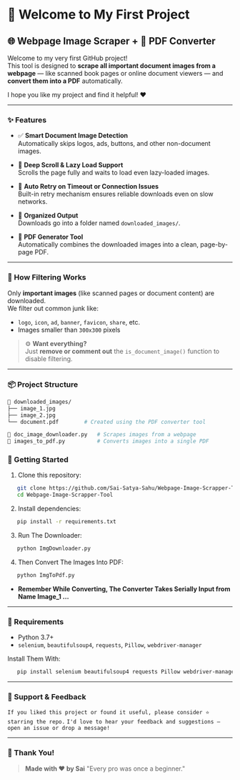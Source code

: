 # 🎉 Welcome to My First Project

## 🌐 Webpage Image Scraper + 📄 PDF Converter

Welcome to my very first GitHub project!  
This tool is designed to **scrape all important document images from a webpage** — like scanned book pages or online document viewers — and **convert them into a PDF** automatically.

I hope you like my project and find it helpful! ❤️

---

### ✨ Features

- ✅ **Smart Document Image Detection**  
  Automatically skips logos, ads, buttons, and other non-document images.

- 📜 **Deep Scroll & Lazy Load Support**  
  Scrolls the page fully and waits to load even lazy-loaded images.

- 🔁 **Auto Retry on Timeout or Connection Issues**  
  Built-in retry mechanism ensures reliable downloads even on slow networks.

- 📂 **Organized Output**  
  Downloads go into a folder named `downloaded_images/`.

- 🧠 **PDF Generator Tool**  
  Automatically combines the downloaded images into a clean, page-by-page PDF.

---

### 🧠 How Filtering Works

Only **important images** (like scanned pages or document content) are downloaded.  
We filter out common junk like:

- `logo`, `icon`, `ad`, `banner`, `favicon`, `share`, etc.
- Images smaller than `300x300` pixels

> ⚙️ **Want everything?**  
Just **remove or comment out** the `is_document_image()` function to disable filtering.

---

### 📦 Project Structure

```bash
📁 downloaded_images/
├── image_1.jpg
├── image_2.jpg
└── document.pdf        # Created using the PDF converter tool

📄 doc_image_downloader.py   # Scrapes images from a webpage
📄 images_to_pdf.py          # Converts images into a single PDF
```
### 🚀 Getting Started

1. Clone this repository:
```bash
   git clone https://github.com/Sai-Satya-Sahu/Webpage-Image-Scrapper-Tool.git
   cd Webpage-Image-Scrapper-Tool
```
2. Install dependencies:
```bash
   pip install -r requirements.txt
```
3. Run The Downloader:
```bash
   python ImgDownloader.py
```
4. Then Convert The Images Into PDF:
```bash
   python ImgToPdf.py
```
- **Remember While Converting, The Converter Takes Serially Input from Name Image_1 ...**

---

### 🔧 Requirements
- Python 3.7+
- `selenium`, `beautifulsoup4`, `requests`, `Pillow`, `webdriver-manager`

Install Them With:
```bash
   pip install selenium beautifulsoup4 requests Pillow webdriver-manager
```
---

### 🤝 Support & Feedback

`If you liked this project or found it useful, please consider ⭐️ starring the repo.`
`I'd love to hear your feedback and suggestions — open an issue or drop a message!`

---

### 🙏 Thank You!
> **Made with ❤️ by Sai**
> "Every pro was once a beginner."